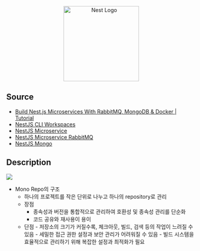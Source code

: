 <p align="center">
  <a href="http://nestjs.com/" target="blank"><img src="https://nestjs.com/img/logo-small.svg" width="200" alt="Nest Logo" /></a>
</p>

## Source

- [Build Nest.js Microservices With RabbitMQ, MongoDB & Docker | Tutorial](https://www.youtube.com/watch?v=yuVVKB0EaOQ)
- [NestJS CLI Workspaces](https://docs.nestjs.com/cli/monorepo)
- [NestJS Microservice](https://docs.nestjs.com/microservices/basics#event-based)
- [NestJS Microservice RabbitMQ](https://docs.nestjs.com/microservices/rabbitmq)
- [NestJS Mongo](https://docs.nestjs.com/techniques/mongodb#model-injection)

## Description

![](./image/2024-03-11-14-11-13.png)

- Mono Repo의 구조
  - 하나의 프로젝트를 작은 단위로 나누고 하나의 repository로 관리
  - 장점
    - 종속성과 버전을 통합적으로 관리하여 호환성 및 종속성 관리를 단순화
    - 코드 공유와 재사용이 용이
  - 단점 - 저장소의 크기가 커질수록, 체크아웃, 빌드, 검색 등의 작업이 느려질 수 있음 - 세밀한 접근 권한 설정과 보안 관리가 어려워질 수 있음 - 빌드 시스템을 효율적으로 관리하기 위해 복잡한 설정과 최적화가 필요
